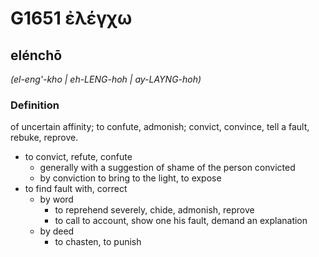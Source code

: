 # G1651 ἐλέγχω

## elénchō

_(el-eng'-kho | eh-LENG-hoh | ay-LAYNG-hoh)_

### Definition

of uncertain affinity; to confute, admonish; convict, convince, tell a fault, rebuke, reprove.

- to convict, refute, confute
  - generally with a suggestion of shame of the person convicted
  - by conviction to bring to the light, to expose
- to find fault with, correct
  - by word
    - to reprehend severely, chide, admonish, reprove
    - to call to account, show one his fault, demand an explanation
  - by deed
    - to chasten, to punish

